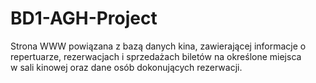 # BD1-AGH-Project
Strona WWW powiązana z bazą danych kina, zawierającej informacje o repertuarze, rezerwacjach i sprzedażach biletów na określone miejsca <br /> w sali kinowej oraz dane osób dokonujących rezerwacji.
